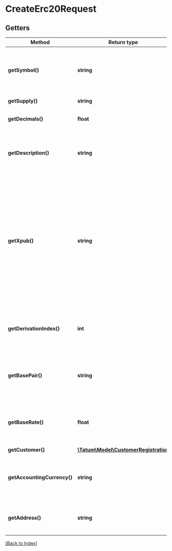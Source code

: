 # CreateErc20Request

## Getters

Method | Return type | Description | Notes
------------ | ------------- | ------------- | -------------
**getSymbol()** | **string** | The name of the token; used as an identifier within the Tatum platform and as a currency symbol on the blockchain |
**getSupply()** | **string** | The supply of the token |
**getDecimals()** | **float** | The number of decimal places that the token has |
**getDescription()** | **string** | The description of the token; used as a description within the Tatum platform and as a currency name on the blockchain |
**getXpub()** | **string** | The extended public key of the wallet from which a deposit address for the virtual account will be generated; the supply of the token will be stored on this address<br/><b>NOTE:</b>On Solana, you only can assign an existing address to the virtual account; use the <code>Erc20Address</code> schema of this API. |
**getDerivationIndex()** | **int** | The derivation index to use together with the extended public key to generate the deposit address |
**getBasePair()** | **string** | The base pair for the virtual currency that represents the token; used to calculate the value of a transaction |
**getBaseRate()** | **float** | The exchange rate for the base pair; one unit of the created virtual currency equals 1 unit of <code>basePair</code>*<code>baseRate</code> | [optional] [default to 1]
**getCustomer()** | [**\Tatum\Model\CustomerRegistration**](CustomerRegistration.md) |  | [optional]
**getAccountingCurrency()** | **string** | AThe ISO 4217 code of the currency in which all transactions for the created virtual account will be billed | [optional] [default to 'EUR']
**getAddress()** | **string** | The blockchain address to be assigned to the virtual account as a deposit address. |

[[Back to Index]](../index.md)
